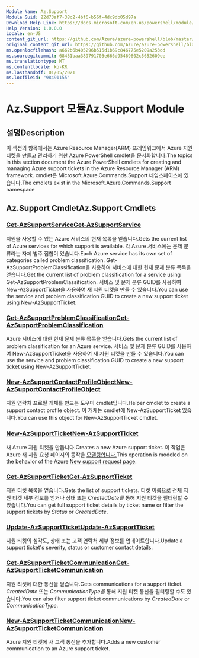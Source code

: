 ```yaml
---
Module Name: Az.Support
Module Guid: 22d73af7-38c2-4bf6-b56f-4dc9db05d97a
Download Help Link: https://docs.microsoft.com/en-us/powershell/module/az.support
Help Version: 1.0.0.0
Locale: en-US
content_git_url: https://github.com/Azure/azure-powershell/blob/master/src/Support/Support/help/Az.Support.md
original_content_git_url: https://github.com/Azure/azure-powershell/blob/master/src/Support/Support/help/Az.Support.md
ms.openlocfilehash: a662b6b405296b515d1b69c846775e5209a253dd
ms.sourcegitcommit: 68451baa389791703e666d95469602c5652609ee
ms.translationtype: MT
ms.contentlocale: ko-KR
ms.lasthandoff: 01/05/2021
ms.locfileid: "98491155"
---
```

# <span data-ttu-id="30082-101">Az.Support 모듈</span><span class="sxs-lookup"><span data-stu-id="30082-101">Az.Support Module</span></span>
## <span data-ttu-id="30082-102">설명</span><span class="sxs-lookup"><span data-stu-id="30082-102">Description</span></span>
<span data-ttu-id="30082-103">이 섹션의 항목에서는 Azure Resource Manager(ARM) 프레임워크에서 Azure 지원 티켓을 만들고 관리하기 위한 Azure PowerShell cmdlet을 문서화합니다.</span><span class="sxs-lookup"><span data-stu-id="30082-103">The topics in this section document the Azure PowerShell cmdlets for creating and managing Azure support tickets in the Azure Resource Manager (ARM) framework.</span></span> <span data-ttu-id="30082-104">cmdlet은 Microsoft.Azure.Commands.Support 네임스페이스에 있습니다.</span><span class="sxs-lookup"><span data-stu-id="30082-104">The cmdlets exist in the Microsoft.Azure.Commands.Support namespace</span></span>

## <span data-ttu-id="30082-105">Az.Support Cmdlet</span><span class="sxs-lookup"><span data-stu-id="30082-105">Az.Support Cmdlets</span></span>
### [<span data-ttu-id="30082-106">Get-AzSupportService</span><span class="sxs-lookup"><span data-stu-id="30082-106">Get-AzSupportService</span></span>](Get-AzSupportService.md)
<span data-ttu-id="30082-107">지원을 사용할 수 있는 Azure 서비스의 현재 목록을 얻습니다.</span><span class="sxs-lookup"><span data-stu-id="30082-107">Gets the current list of Azure services for which support is available.</span></span> <span data-ttu-id="30082-108">각 Azure 서비스에는 문제 분류라는 자체 범주 집합이 있습니다.</span><span class="sxs-lookup"><span data-stu-id="30082-108">Each Azure service has its own set of categories called problem classification.</span></span> <span data-ttu-id="30082-109">Get-AzSupportProblemClassification을 사용하여 서비스에 대한 현재 문제 분류 목록을 얻습니다.</span><span class="sxs-lookup"><span data-stu-id="30082-109">Get the current list of problem classification for a service using Get-AzSupportProblemClassification.</span></span> <span data-ttu-id="30082-110">서비스 및 문제 분류 GUID를 사용하여 New-AzSupportTicket을 사용하여 새 지원 티켓을 만들 수 있습니다.</span><span class="sxs-lookup"><span data-stu-id="30082-110">You can use the service and problem classification GUID to create a new support ticket using New-AzSupportTicket.</span></span>

### [<span data-ttu-id="30082-111">Get-AzSupportProblemClassification</span><span class="sxs-lookup"><span data-stu-id="30082-111">Get-AzSupportProblemClassification</span></span>](Get-AzSupportProblemClassification.md)
<span data-ttu-id="30082-112">Azure 서비스에 대한 현재 문제 분류 목록을 얻습니다.</span><span class="sxs-lookup"><span data-stu-id="30082-112">Gets the current list of problem classification for an Azure service.</span></span> <span data-ttu-id="30082-113">서비스 및 문제 분류 GUID를 사용하여 New-AzSupportTicket을 사용하여 새 지원 티켓을 만들 수 있습니다.</span><span class="sxs-lookup"><span data-stu-id="30082-113">You can use the service and problem classification GUID to create a new support ticket using New-AzSupportTicket.</span></span> 

### [<span data-ttu-id="30082-114">New-AzSupportContactProfileObject</span><span class="sxs-lookup"><span data-stu-id="30082-114">New-AzSupportContactProfileObject</span></span>](New-AzSupportContactProfileObject.md)
<span data-ttu-id="30082-115">지원 연락처 프로필 개체를 만드는 도우미 cmdlet입니다.</span><span class="sxs-lookup"><span data-stu-id="30082-115">Helper cmdlet to create a support contact profile object.</span></span> <span data-ttu-id="30082-116">이 개체는 cmdlet에 New-AzSupportTicket 있습니다.</span><span class="sxs-lookup"><span data-stu-id="30082-116">You can use this object for New-AzSupportTicket cmdlet.</span></span>

### [<span data-ttu-id="30082-117">New-AzSupportTicket</span><span class="sxs-lookup"><span data-stu-id="30082-117">New-AzSupportTicket</span></span>](New-AzSupportTicket.md)
<span data-ttu-id="30082-118">새 Azure 지원 티켓을 만듭니다.</span><span class="sxs-lookup"><span data-stu-id="30082-118">Creates a new Azure support ticket.</span></span> <span data-ttu-id="30082-119">이 작업은 Azure 새 지원 요청 페이지의 동작을 [모델링합니다.](https://portal.azure.com/#blade/Microsoft_Azure_Support/HelpAndSupportBlade/overview)</span><span class="sxs-lookup"><span data-stu-id="30082-119">This operation is modeled on the behavior of the Azure [New support request page](https://portal.azure.com/#blade/Microsoft_Azure_Support/HelpAndSupportBlade/overview).</span></span>

### [<span data-ttu-id="30082-120">Get-AzSupportTicket</span><span class="sxs-lookup"><span data-stu-id="30082-120">Get-AzSupportTicket</span></span>](Get-AzSupportTicket.md)
<span data-ttu-id="30082-121">지원 티켓 목록을 얻습니다.</span><span class="sxs-lookup"><span data-stu-id="30082-121">Gets the list of support tickets.</span></span> <span data-ttu-id="30082-122">티켓 이름으로 전체 지원 티켓 세부 정보를 얻거나  상태 또는 *CreatedDate를* 통해 지원 티켓을 필터링할 수 있습니다.</span><span class="sxs-lookup"><span data-stu-id="30082-122">You can get full support ticket details by ticket name or filter the support tickets by *Status* or *CreatedDate*.</span></span>

### [<span data-ttu-id="30082-123">Update-AzSupportTicket</span><span class="sxs-lookup"><span data-stu-id="30082-123">Update-AzSupportTicket</span></span>](Update-AzSupportTicket.md)
<span data-ttu-id="30082-124">지원 티켓의 심각도, 상태 또는 고객 연락처 세부 정보를 업데이트합니다.</span><span class="sxs-lookup"><span data-stu-id="30082-124">Update a support ticket's severity, status or customer contact details.</span></span>

### [<span data-ttu-id="30082-125">Get-AzSupportTicketCommunication</span><span class="sxs-lookup"><span data-stu-id="30082-125">Get-AzSupportTicketCommunication</span></span>](Get-AzSupportTicketCommunication.md)
<span data-ttu-id="30082-126">지원 티켓에 대한 통신을 얻습니다.</span><span class="sxs-lookup"><span data-stu-id="30082-126">Gets communications for a support ticket.</span></span> <span data-ttu-id="30082-127">*CreatedDate* 또는 *CommunicationType을* 통해 지원 티켓 통신을 필터링할 수도 있습니다.</span><span class="sxs-lookup"><span data-stu-id="30082-127">You can also filter support ticket communications by *CreatedDate* or *CommunicationType*.</span></span> 

### [<span data-ttu-id="30082-128">New-AzSupportTicketCommunication</span><span class="sxs-lookup"><span data-stu-id="30082-128">New-AzSupportTicketCommunication</span></span>](New-AzSupportTicketCommunication.md)
<span data-ttu-id="30082-129">Azure 지원 티켓에 새 고객 통신을 추가합니다.</span><span class="sxs-lookup"><span data-stu-id="30082-129">Adds a new customer communication to an Azure support ticket.</span></span> 



